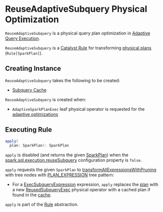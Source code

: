 # ReuseAdaptiveSubquery Physical Optimization

`ReuseAdaptiveSubquery` is a physical query plan optimization in [Adaptive Query Execution](../adaptive-query-execution/index.md).

`ReuseAdaptiveSubquery` is a [Catalyst Rule](../catalyst/Rule.md) for transforming [physical plans](../physical-operators/SparkPlan.md) (`Rule[SparkPlan]`).

## Creating Instance

`ReuseAdaptiveSubquery` takes the following to be created:

* <span id="reuseMap"> [Subquery Cache](../adaptive-query-execution/AdaptiveExecutionContext.md#subqueryCache)

`ReuseAdaptiveSubquery` is created when:

* `AdaptiveSparkPlanExec` leaf physical operator is requested for the [adaptive optimizations](../physical-operators/AdaptiveSparkPlanExec.md#queryStageOptimizerRules)

## <span id="apply"> Executing Rule

```scala
apply(
  plan: SparkPlan): SparkPlan
```

`apply` is disabled (and returns the given [SparkPlan](../physical-operators/SparkPlan.md)) when the [spark.sql.execution.reuseSubquery](../configuration-properties.md#spark.sql.execution.reuseSubquery) configuration property is `false`.

`apply` requests the given `SparkPlan` to [transformAllExpressionsWithPruning](../catalyst/QueryPlan.md#transformAllExpressionsWithPruning) with tree nodes with [PLAN_EXPRESSION](../catalyst/TreePattern.md#PLAN_EXPRESSION) tree pattern:

* For a [ExecSubqueryExpression](../expressions/ExecSubqueryExpression.md) expression, `apply` replaces the [plan](../expressions/PlanExpression.md#plan) with a new [ReusedSubqueryExec](../physical-operators/ReusedSubqueryExec.md) physical operator with a cached plan if found in the [cache](#reuseMap).

`apply` is part of the [Rule](../catalyst/Rule.md#apply) abstraction.
